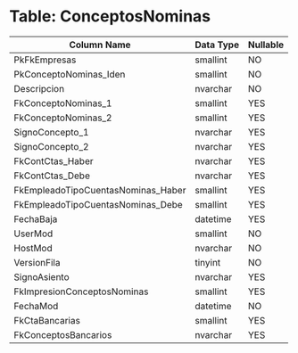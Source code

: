 # Table: ConceptosNominas

| Column Name | Data Type | Nullable |
|-------------|-----------|----------|
| PkFkEmpresas | smallint | NO |
| PkConceptoNominas_Iden | smallint | NO |
| Descripcion | nvarchar | NO |
| FkConceptoNominas_1 | smallint | YES |
| FkConceptoNominas_2 | smallint | YES |
| SignoConcepto_1 | nvarchar | YES |
| SignoConcepto_2 | nvarchar | YES |
| FkContCtas_Haber | nvarchar | YES |
| FkContCtas_Debe | nvarchar | YES |
| FkEmpleadoTipoCuentasNominas_Haber | smallint | YES |
| FkEmpleadoTipoCuentasNominas_Debe | smallint | YES |
| FechaBaja | datetime | YES |
| UserMod | smallint | NO |
| HostMod | nvarchar | NO |
| VersionFila | tinyint | NO |
| SignoAsiento | nvarchar | YES |
| FkImpresionConceptosNominas | smallint | YES |
| FechaMod | datetime | NO |
| FkCtaBancarias | smallint | YES |
| FkConceptosBancarios | nvarchar | YES |
